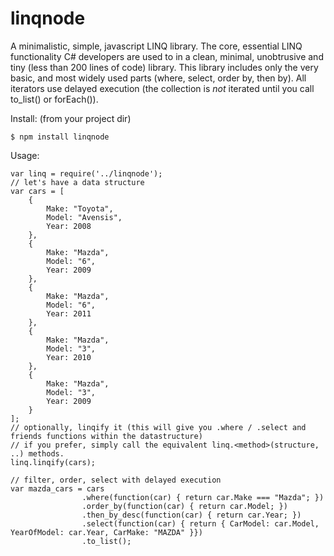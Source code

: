 # linqnode
A minimalistic, simple, javascript LINQ library.
The core, essential LINQ functionality C# developers are used to in a clean, minimal, unobtrusive and tiny (less than 200 lines of code) library.
This library includes only the very basic, and most widely used parts (where, select, order by, then by).
All iterators use delayed execution (the collection is _not_ iterated until you call to_list() or forEach()).

Install:
(from your project dir)
```
$ npm install linqnode
```
Usage:
```
var linq = require('../linqnode');
// let's have a data structure
var cars = [
	{
		Make: "Toyota",
		Model: "Avensis",
		Year: 2008
	},
	{
		Make: "Mazda",
		Model: "6",
		Year: 2009
	},
	{
		Make: "Mazda",
		Model: "6",
		Year: 2011
	},
	{
		Make: "Mazda",
		Model: "3",
		Year: 2010
	},
	{
		Make: "Mazda",
		Model: "3",
		Year: 2009
	}
];
// optionally, linqify it (this will give you .where / .select and friends functions within the datastructure)
// if you prefer, simply call the equivalent linq.<method>(structure, ..) methods.
linq.linqify(cars);

// filter, order, select with delayed execution
var mazda_cars = cars
				.where(function(car) { return car.Make === "Mazda"; })
				.order_by(function(car) { return car.Model; })
				.then_by_desc(function(car) { return car.Year; })
				.select(function(car) { return { CarModel: car.Model, YearOfModel: car.Year, CarMake: "MAZDA" }})
				.to_list();

```
